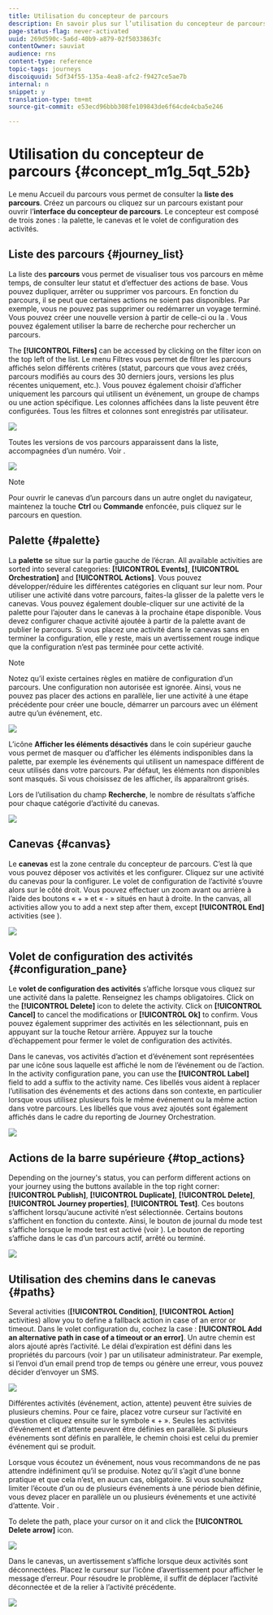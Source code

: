 ```yaml
---
title: Utilisation du concepteur de parcours
description: En savoir plus sur l’utilisation du concepteur de parcours
page-status-flag: never-activated
uuid: 269d590c-5a6d-40b9-a879-02f5033863fc
contentOwner: sauviat
audience: rns
content-type: reference
topic-tags: journeys
discoiquuid: 5df34f55-135a-4ea8-afc2-f9427ce5ae7b
internal: n
snippet: y
translation-type: tm+mt
source-git-commit: e53ecd96bbb308fe109843de6f64cde4cba5e246

---
```



# Utilisation du concepteur de parcours {#concept_m1g_5qt_52b}

Le menu Accueil du parcours vous permet de consulter la **liste des parcours**. Créez un parcours ou cliquez sur un parcours existant pour ouvrir l’**interface du concepteur de parcours**. Le concepteur est composé de trois zones : la palette, le canevas et le volet de configuration des activités.

## Liste des parcours {#journey_list}

La liste des **parcours** vous permet de visualiser tous vos parcours en même temps, de consulter leur statut et d’effectuer des actions de base. Vous pouvez dupliquer, arrêter ou supprimer vos parcours. En fonction du parcours, il se peut que certaines actions ne soient pas disponibles. Par exemple, vous ne pouvez pas supprimer ou redémarrer un voyage terminé. Vous pouvez créer une nouvelle version à partir de celle-ci ou la . Vous pouvez également utiliser la barre de recherche pour rechercher un parcours.

The **[!UICONTROL Filters]** can be accessed by clicking on the filter icon on the top left of the list. Le menu Filtres vous permet de filtrer les parcours affichés selon différents critères (statut, parcours que vous avez créés, parcours modifiés au cours des 30 derniers jours, versions les plus récentes uniquement, etc.). Vous pouvez également choisir d’afficher uniquement les parcours qui utilisent un événement, un groupe de champs ou une action spécifique. Les colonnes affichées dans la liste peuvent être configurées. Tous les filtres et colonnes sont enregistrés par utilisateur.

![](../assets/journey74.png)

Toutes les versions de vos parcours apparaissent dans la liste, accompagnées d’un numéro. Voir [](../building-journeys/journey-versions.md).

![](../assets/journey37.png)

>[!NOTE]
>
>Pour ouvrir le canevas d’un parcours dans un autre onglet du navigateur, maintenez la touche **Ctrl** ou **Commande** enfoncée, puis cliquez sur le parcours en question.

## Palette {#palette}

La **palette** se situe sur la partie gauche de l’écran. All available activities are sorted into several categories: **[!UICONTROL Events]**, **[!UICONTROL Orchestration]** and **[!UICONTROL Actions]**. Vous pouvez développer/réduire les différentes catégories en cliquant sur leur nom. Pour utiliser une activité dans votre parcours, faites-la glisser de la palette vers le canevas. Vous pouvez également double-cliquer sur une activité de la palette pour l’ajouter dans le canevas à la prochaine étape disponible. Vous devez configurer chaque activité ajoutée à partir de la palette avant de publier le parcours. Si vous placez une activité dans le canevas sans en terminer la configuration, elle y reste, mais un avertissement rouge indique que la configuration n’est pas terminée pour cette activité.

>[!NOTE]
>
>Notez qu’il existe certaines règles en matière de configuration d’un parcours. Une configuration non autorisée est ignorée. Ainsi, vous ne pouvez pas placer des actions en parallèle, lier une activité à une étape précédente pour créer une boucle, démarrer un parcours avec un élément autre qu’un événement, etc.

![](../assets/journey38.png)

L’icône **Afficher les éléments désactivés** dans le coin supérieur gauche vous permet de masquer ou d’afficher les éléments indisponibles dans la palette, par exemple les événements qui utilisent un namespace différent de ceux utilisés dans votre parcours. Par défaut, les éléments non disponibles sont masqués. Si vous choisissez de les afficher, ils apparaîtront grisés.

Lors de l’utilisation du champ **Recherche**, le nombre de résultats s’affiche pour chaque catégorie d’activité du canevas.

![](../assets/palette-filter.png)

## Canevas {#canvas}

Le **canevas** est la zone centrale du concepteur de parcours. C’est là que vous pouvez déposer vos activités et les configurer. Cliquez sur une activité du canevas pour la configurer. Le volet de configuration de l’activité s’ouvre alors sur le côté droit. Vous pouvez effectuer un zoom avant ou arrière à l’aide des boutons « + » et « - » situés en haut à droite. In the canvas, all activities allow you to add a next step after them, except **[!UICONTROL End]** activities (see [](../building-journeys/end-activity.md)).

![](../assets/journey39.png)

## Volet de configuration des activités {#configuration_pane}

Le **volet de configuration des activités** s’affiche lorsque vous cliquez sur une activité dans la palette. Renseignez les champs obligatoires. Click on the **[!UICONTROL Delete]** icon to delete the activity. Click on **[!UICONTROL Cancel]** to cancel the modifications or **[!UICONTROL Ok]** to confirm. Vous pouvez également supprimer des activités en les sélectionnant, puis en appuyant sur la touche Retour arrière. Appuyez sur la touche d’échappement pour fermer le volet de configuration des activités.

Dans le canevas, vos activités d’action et d’événement sont représentées par une icône sous laquelle est affiché le nom de l’événement ou de l’action. In the activity configuration pane, you can use the **[!UICONTROL Label]** field to add a suffix to the activity name. Ces libellés vous aident à replacer l’utilisation des événements et des actions dans son contexte, en particulier lorsque vous utilisez plusieurs fois le même événement ou la même action dans votre parcours. Les libellés que vous avez ajoutés sont également affichés dans le cadre du reporting de Journey Orchestration.

![](../assets/journey59bis.png)

## Actions de la barre supérieure {#top_actions}

Depending on the journey&#39;s status, you can perform different actions on your journey using the buttons available in the top right corner: **[!UICONTROL Publish]**, **[!UICONTROL Duplicate]**, **[!UICONTROL Delete]**, **[!UICONTROL Journey properties]**, **[!UICONTROL Test]**. Ces boutons s’affichent lorsqu’aucune activité n’est sélectionnée. Certains boutons s’affichent en fonction du contexte. Ainsi, le bouton de journal du mode test s’affiche lorsque le mode test est activé (voir [](../building-journeys/testing-the-journey.md)). Le bouton de reporting s’affiche dans le cas d’un parcours actif, arrêté ou terminé.

![](../assets/journey41.png)

## Utilisation des chemins dans le canevas {#paths}

Several activities (**[!UICONTROL Condition]**, **[!UICONTROL Action]** activities) allow you to define a fallback action in case of an error or timeout. Dans le volet  configuration  du, cochez la case : **[!UICONTROL Add an alternative path in case of a timeout or an error]**. Un autre chemin est alors ajouté après l’activité. Le délai d’expiration est défini dans les propriétés du parcours (voir [](../building-journeys/changing-properties.md)) par un utilisateur administrateur. Par exemple, si l’envoi d’un email prend trop de temps ou génère une erreur, vous pouvez décider d’envoyer un SMS.

![](../assets/journey42.png)

Différentes activités (événement, action, attente) peuvent être suivies de plusieurs chemins. Pour ce faire, placez votre curseur sur l’activité en question et cliquez ensuite sur le symbole « + ». Seules les activités d’événement et d’attente peuvent être définies en parallèle. Si plusieurs événements sont définis en parallèle, le chemin choisi est celui du premier événement qui se produit.

Lorsque vous écoutez un événement, nous vous recommandons de ne pas attendre indéfiniment qu’il se produise. Notez qu’il s’agit d’une bonne pratique et que cela n’est, en aucun cas, obligatoire. Si vous souhaitez limiter l’écoute d’un ou de plusieurs événements à une période bien définie, vous devez placer en parallèle un ou plusieurs événements et une activité d’attente. Voir [](../building-journeys/event-activities.md#section_vxv_h25_pgb).

To delete the path, place your cursor on it and click the **[!UICONTROL Delete arrow]** icon.

![](../assets/journey42ter.png)

Dans le canevas, un avertissement s’affiche lorsque deux activités sont déconnectées. Placez le curseur sur l’icône d’avertissement pour afficher le message d’erreur. Pour résoudre le problème, il suffit de déplacer l’activité déconnectée et de la relier à l’activité précédente.

![](../assets/canvas-disconnected.png)